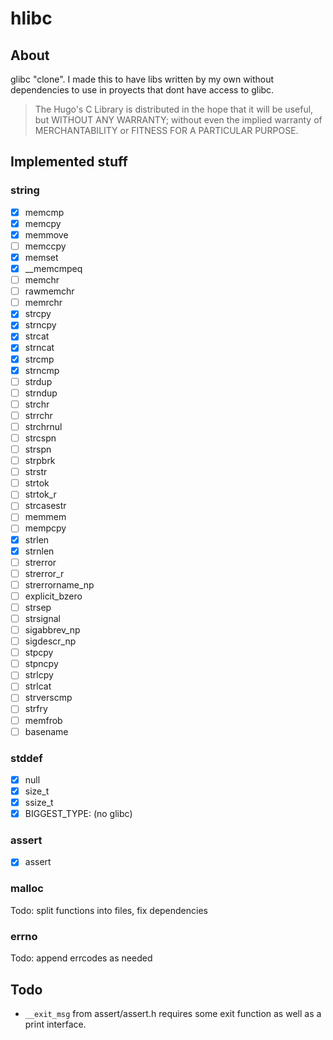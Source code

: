 # hlibc

## About

glibc "clone". I made this to have libs written by my own
without dependencies to use in proyects that dont have access
to glibc.

> The Hugo's C Library is distributed in the hope that it will be useful,
> but WITHOUT ANY WARRANTY; without even the implied warranty of
> MERCHANTABILITY or FITNESS FOR A PARTICULAR PURPOSE.


## Implemented stuff

### string

- [x] memcmp
- [x] memcpy
- [x] memmove
- [ ] memccpy
- [x] memset
- [x] __memcmpeq
- [ ] memchr
- [ ] rawmemchr
- [ ] memrchr
- [x] strcpy
- [x] strncpy
- [x] strcat
- [x] strncat
- [x] strcmp
- [x] strncmp
- [ ] strdup
- [ ] strndup
- [ ] strchr
- [ ] strrchr
- [ ] strchrnul
- [ ] strcspn
- [ ] strspn
- [ ] strpbrk
- [ ] strstr
- [ ] strtok
- [ ] strtok_r
- [ ] strcasestr
- [ ] memmem
- [ ] mempcpy
- [x] strlen
- [x] strnlen
- [ ] strerror
- [ ] strerror_r
- [ ] strerrorname_np
- [ ] explicit_bzero
- [ ] strsep
- [ ] strsignal
- [ ] sigabbrev_np
- [ ] sigdescr_np
- [ ] stpcpy
- [ ] stpncpy
- [ ] strlcpy
- [ ] strlcat
- [ ] strverscmp
- [ ] strfry
- [ ] memfrob
- [ ] basename

### stddef

- [x] null
- [x] size_t
- [x] ssize_t
- [x] BIGGEST_TYPE: (no glibc)

### assert

- [x] assert

### malloc

Todo: split functions into files, fix dependencies

### errno

Todo: append errcodes as needed


## Todo

- `__exit_msg` from assert/assert.h
requires some exit function as well
as a print interface.
